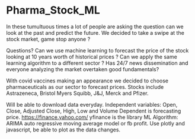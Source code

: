# Pharma_Stock_ML

In these tumultuous times a lot of people are asking the question can we look at the past and predict the future.
We decided to take a swipe at the stock market, game stop anyone ?

Questions?
Can we use machine learning to forecast the price of the stock looking at 10 years worth of historical prices ?
Can we apply the same learning algorithm to a different sector ?
Has 24/7 news dissemination and everyone analyzing the market overtaken good fundamentals?

With covid vaccines making an appearance we decided to choose pharmaceuticals as our sector to forecast prices. 
Stocks include Astrazeneca, Bristol Myers Squibb, J&J, Merck and Pfizer.

Will be able to download data everyday.
Independent variables: Open, Close, Adjusted Close,  High, Low and Volume
Dependent is forecasting price.
https://finance.yahoo.com/
yfinance is the library
ML Algorithm: ARIMA  auto regressive moving average model or fb profit.
Use plotly and javascript, be able to plot as the data changes.

